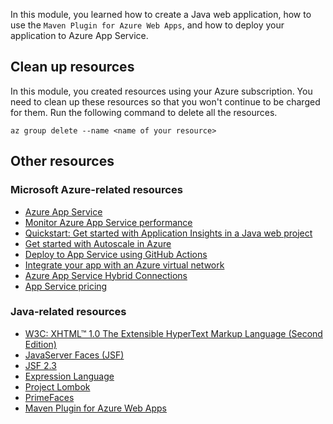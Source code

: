 In this module, you learned how to create a Java web application, how to use the `Maven Plugin for Azure Web Apps`, and how to deploy your application to Azure App Service.

## Clean up resources

In this module, you created resources using your Azure subscription. You need to clean up these resources so that you won't continue to be charged for them. Run the following command to delete all the resources.

```azurecli
az group delete --name <name of your resource>
```

## Other resources

### Microsoft Azure-related resources

* [Azure App Service](/azure/app-service/)
* [Monitor Azure App Service performance](/azure/azure-monitor/app/azure-web-apps?tabs=java)
* [Quickstart: Get started with Application Insights in a Java web project](/azure/azure-monitor/app/java-get-started?tabs=maven)
* [Get started with Autoscale in Azure](/azure/azure-monitor/platform/autoscale-get-started)
* [Deploy to App Service using GitHub Actions](/azure/app-service/deploy-github-actions?tabs=userlevel)
* [Integrate your app with an Azure virtual network](/azure/app-service/web-sites-integrate-with-vnet)
* [Azure App Service Hybrid Connections](/azure/app-service/app-service-hybrid-connections)
* [App Service pricing](https://azure.microsoft.com/pricing/details/app-service/linux/)

### Java-related resources

* [W3C: XHTML™ 1.0 The Extensible HyperText Markup Language (Second Edition)](http://www.w3.org/TR/xhtml1/#a_dtd_XHTML-1.0-Transitional)
* [JavaServer Faces (JSF)](https://projects.eclipse.org/projects/ee4j.faces)
* [JSF 2.3](https://jakarta.ee/specifications/faces/2.3/)
* [Expression Language](https://jakarta.ee/specifications/expression-language/3.0/)
* [Project Lombok](https://projectlombok.org/)
* [PrimeFaces](https://www.primefaces.org/documentation/)
* [Maven Plugin for Azure Web Apps](https://github.com/microsoft/azure-maven-plugins)